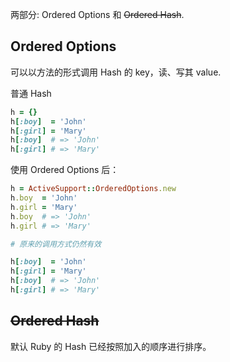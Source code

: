 两部分: Ordered Options 和 ~~Ordered Hash~~.

## Ordered Options

可以以方法的形式调用 Hash 的 key，读、写其 value.

普通 Hash

```ruby
h = {}
h[:boy]  = 'John'
h[:girl] = 'Mary'
h[:boy]  # => 'John'
h[:girl] # => 'Mary'
```

使用 Ordered Options 后：

```ruby
h = ActiveSupport::OrderedOptions.new
h.boy  = 'John'
h.girl = 'Mary'
h.boy  # => 'John'
h.girl # => 'Mary'

# 原来的调用方式仍然有效

h[:boy]  = 'John'
h[:girl] = 'Mary'
h[:boy]  # => 'John'
h[:girl] # => 'Mary'
```

## ~~Ordered Hash~~

默认 Ruby 的 Hash 已经按照加入的顺序进行排序。
